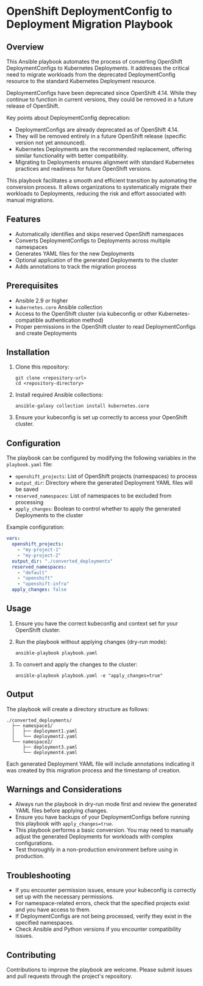 # OpenShift DeploymentConfig to Deployment Migration Playbook

## Overview

This Ansible playbook automates the process of converting OpenShift DeploymentConfigs to Kubernetes Deployments. It addresses the critical need to migrate workloads from the deprecated DeploymentConfig resource to the standard Kubernetes Deployment resource.

DeploymentConfigs have been deprecated since OpenShift 4.14. While they continue to function in current versions, they could be removed in a future release of OpenShift.

Key points about DeploymentConfig deprecation:

- DeploymentConfigs are already deprecated as of OpenShift 4.14.
- They will be removed entirely in a future OpenShift release (specific version not yet announced).
- Kubernetes Deployments are the recommended replacement, offering similar functionality with better compatibility.
- Migrating to Deployments ensures alignment with standard Kubernetes practices and readiness for future OpenShift versions.

This playbook facilitates a smooth and efficient transition by automating the conversion process. It allows organizations to systematically migrate their workloads to Deployments, reducing the risk and effort associated with manual migrations.

## Features

- Automatically identifies and skips reserved OpenShift namespaces
- Converts DeploymentConfigs to Deployments across multiple namespaces
- Generates YAML files for the new Deployments
- Optional application of the generated Deployments to the cluster
- Adds annotations to track the migration process

## Prerequisites

- Ansible 2.9 or higher
- `kubernetes.core` Ansible collection
- Access to the OpenShift cluster (via kubeconfig or other Kubernetes-compatible authentication method)
- Proper permissions in the OpenShift cluster to read DeploymentConfigs and create Deployments

## Installation

1. Clone this repository:
   ```
   git clone <repository-url>
   cd <repository-directory>
   ```

2. Install required Ansible collections:
   ```
   ansible-galaxy collection install kubernetes.core
   ```

3. Ensure your kubeconfig is set up correctly to access your OpenShift cluster.

## Configuration

The playbook can be configured by modifying the following variables in the `playbook.yaml` file:

- `openshift_projects`: List of OpenShift projects (namespaces) to process
- `output_dir`: Directory where the generated Deployment YAML files will be saved
- `reserved_namespaces`: List of namespaces to be excluded from processing
- `apply_changes`: Boolean to control whether to apply the generated Deployments to the cluster

Example configuration:

```yaml
vars:
  openshift_projects:
    - "my-project-1"
    - "my-project-2"
  output_dir: "./converted_deployments"
  reserved_namespaces:
    - "default"
    - "openshift"
    - "openshift-infra"
  apply_changes: false
```

## Usage

1. Ensure you have the correct kubeconfig and context set for your OpenShift cluster.

2. Run the playbook without applying changes (dry-run mode):
   ```
   ansible-playbook playbook.yaml
   ```

3. To convert and apply the changes to the cluster:
   ```
   ansible-playbook playbook.yaml -e "apply_changes=true"
   ```

## Output

The playbook will create a directory structure as follows:

```
./converted_deployments/
  ├── namespace1/
  │   ├── deployment1.yaml
  │   └── deployment2.yaml
  └── namespace2/
      ├── deployment3.yaml
      └── deployment4.yaml
```

Each generated Deployment YAML file will include annotations indicating it was created by this migration process and the timestamp of creation.

## Warnings and Considerations

- Always run the playbook in dry-run mode first and review the generated YAML files before applying changes.
- Ensure you have backups of your DeploymentConfigs before running this playbook with `apply_changes=true`.
- This playbook performs a basic conversion. You may need to manually adjust the generated Deployments for workloads with complex configurations.
- Test thoroughly in a non-production environment before using in production.

## Troubleshooting

- If you encounter permission issues, ensure your kubeconfig is correctly set up with the necessary permissions.
- For namespace-related errors, check that the specified projects exist and you have access to them.
- If DeploymentConfigs are not being processed, verify they exist in the specified namespaces.
- Check Ansible and Python versions if you encounter compatibility issues.

## Contributing

Contributions to improve the playbook are welcome. Please submit issues and pull requests through the project's repository.

